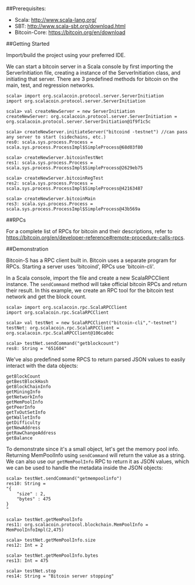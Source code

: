 ##Prerequisites:
* Scala: http://www.scala-lang.org/
* SBT: http://www.scala-sbt.org/download.html
* Bitcoin-Core: https://bitcoin.org/en/download

##Getting Started

Import/build the project using your preferred IDE. 

We can start a bitcoin server in a Scala console by first importing the ServerInitiation file,  creating a instance of the ServerInitiation class, and initiating that server. There are 3 predefined methods for bitcoin on the main, test, and regression networks.
```
scala> import org.scalacoin.protocol.server.ServerInitiation
import org.scalacoin.protocol.server.ServerInitiation

scala> val createNewServer = new ServerInitiation
createNewServer: org.scalacoin.protocol.server.ServerInitiation = org.scalacoin.protocol.server.ServerInitiation@1f9f1c5c

scala> createNewServer.initiateServer("bitcoind -testnet") //can pass any server to start (sidechains, etc.)
res0: scala.sys.process.Process = scala.sys.process.ProcessImpl$SimpleProcess@68d03f80

scala> createNewServer.bitcoinTestNet
res1: scala.sys.process.Process = scala.sys.process.ProcessImpl$SimpleProcess@2629eb75

scala> createNewServer.bitcoinRegTest
res2: scala.sys.process.Process = scala.sys.process.ProcessImpl$SimpleProcess@42163487

scala> createNewServer.bitcoinMain
res3: scala.sys.process.Process = scala.sys.process.ProcessImpl$SimpleProcess@43b569a
```

##RPCs
  
For a complete list of RPCs for bitcoin and their descriptions, refer to https://bitcoin.org/en/developer-reference#remote-procedure-calls-rpcs. 

##Demonstration

Bitcoin-S has a RPC client built in. Bitcoin uses a separate program for RPCs. Starting a server uses 'bitcoind', RPCs use 'bitcoin-cli'. 

In a Scala console, import the file and create a new ScalaRPCClient instance. The `sendCommand` method will take official bitcoin RPCs and return their result. In this example, we create an RPC tool for the bitcoin test network and get the block count.

```
scala> import org.scalacoin.rpc.ScalaRPCClient
import org.scalacoin.rpc.ScalaRPCClient

scala> val testNet = new ScalaRPCClient("bitcoin-cli","-testnet")
testNet: org.scalacoin.rpc.ScalaRPCClient = org.scalacoin.rpc.ScalaRPCClient@106ca0dc

scala> testNet.sendCommand("getblockcount")
res8: String = "651604"
```

We've also predefined some RPCS to return parsed JSON values to easily interact with the data objects:

    getBlockCount
    getBestBlockHash
    getBlockChainInfo
    getMiningInfo
    getNetworkInfo
    getMemPoolInfo
    getPeerInfo
    getTxOutSetInfo
    getWalletInfo
    getDifficulty
    getNewAddress
    getRawChangeAddress
    getBalance

To demonstrate since it's a small object, let's get the memory pool info. Returning MemPoolInfo using `sendCommand` will return the value as a string. We can also use our `getMemPoolInfo` RPC to return it as JSON values, which we can be used to handle the metadata inside the JSON objects:

```
scala> testNet.sendCommand("getmempoolinfo")
res10: String =
"{
    "size" : 2,
    "bytes" : 475
}
"

scala> testNet.getMemPoolInfo
res11: org.scalacoin.protocol.blockchain.MemPoolInfo = MemPoolInfoImpl(2,475)

scala> testNet.getMemPoolInfo.size
res12: Int = 2

scala> testNet.getMemPoolInfo.bytes
res13: Int = 475

scala> testNet.stop
res14: String = "Bitcoin server stopping"
```

